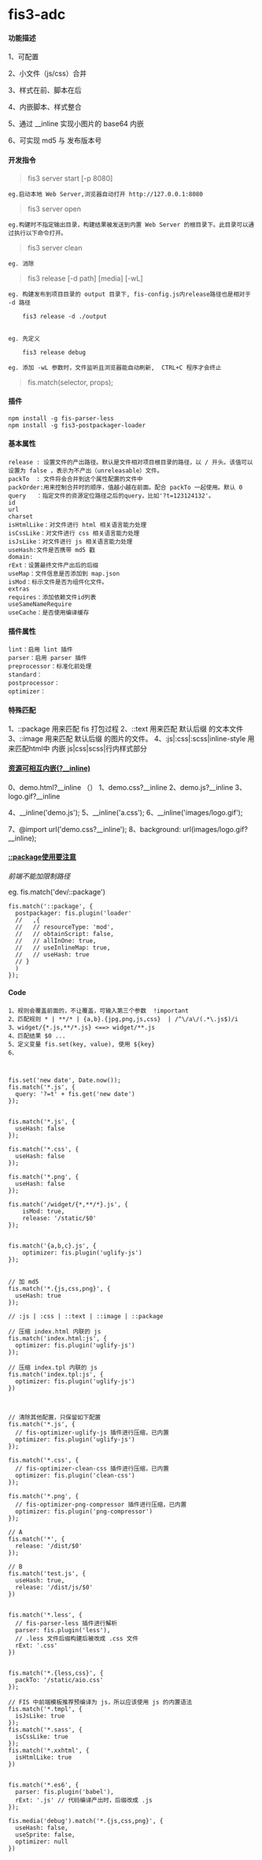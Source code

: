 # fis3-adc


#### 功能描述

1、可配置

2、小文件（js/css）合并

3、样式在前、脚本在后

4、内嵌脚本、样式整合

5、通过 __inline 实现小图片的 base64 内嵌

6、可实现 md5 与 发布版本号


#### 开发指令

> fis3 server start [-p 8080]

	eg.启动本地 Web Server,浏览器自动打开 http://127.0.0.1:8080

> fis3 server open

	eg.构建时不指定输出目录，构建结果被发送到内置 Web Server 的根目录下。此目录可以通过执行以下命令打开。


> fis3 server clean

	eg. 消除

> fis3 release [-d path] [media] [-wL]

	eg. 构建发布到项目目录的 output 目录下, fis-config.js内release路径也是相对于 -d 路径

		fis3 release -d ./output


	eg. 先定义

		fis3 release debug

	eg. 添加 -wL 参数时，文件监听且浏览器能自动刷新,  CTRL+C 程序才会终止

> fis.match(selector, props);



#### 插件

```
npm install -g fis-parser-less
npm install -g fis3-postpackager-loader

```

#### 基本属性

```
release : 设置文件的产出路径。默认是文件相对项目根目录的路径，以 / 开头。该值可以设置为 false ，表示为不产出（unreleasable）文件。
packTo  : 文件将会合并到这个属性配置的文件中
packOrder:用来控制合并时的顺序，值越小越在前面。配合 packTo 一起使用。默认 0
query	：指定文件的资源定位路径之后的query，比如'?t=123124132'。
id
url
charset
isHtmlLike：对文件进行 html 相关语言能力处理
isCssLike：对文件进行 css 相关语言能力处理
isJsLike：对文件进行 js 相关语言能力处理
useHash:文件是否携带 md5 戳
domain:
rExt：设置最终文件产出后的后缀
useMap：文件信息是否添加到 map.json
isMod：标示文件是否为组件化文件。
extras
requires：添加依赖文件id列表
useSameNameRequire
useCache：是否使用编译缓存
```

#### 插件属性

```
lint：启用 lint 插件
parser：启用 parser 插件
preprocessor：标准化前处理
standard：
postprocessor：
optimizer：
```

#### 特殊匹配
1、::package 用来匹配 fis 打包过程
2、::text 用来匹配 默认后缀 的文本文件
3、::image 用来匹配 默认后缀 的图片的文件。
4、:js|:css|:scss|inline-style 用来匹配html中 内嵌 js|css|scss|行内样式部分


#### [资源可相互内嵌(?__inline)](http://www.jianshu.com/p/fdb7bf974fcf)

0、demo.html?__inline （<link rel="import" href="demo.html?__inline">）
1、demo.css?__inline
2、demo.js?__inline
3、logo.gif?__inline

4、__inline('demo.js');
5、__inline('a.css');
6、__inline('images/logo.gif');

7、@import url('demo.css?__inline');
8、background: url(images/logo.gif?__inline);


#### [::package使用要注意]()

*前端不能加限制路径*
  
  eg. fis.match('dev/::package')

```
fis.match('::package', {
  postpackager: fis.plugin('loader'
  //   ,{
  //   // resourceType: 'mod',
  //   // obtainScript: false,
  //   // allInOne: true,
  //   // useInlineMap: true,
  //   // useHash: true
  // }
  )
});
```

#### Code

```
1、规则会覆盖前面的，不让覆盖，可输入第三个参数  !important
2、匹配规则 * | **/* | {a,b}.{jpg,png,js,css}  | /^\/a\/(.*\.js$)/i
3、widget/{*.js,**/*.js} <==> widget/**.js
4、匹配结果 $0 ...
5、定义变量 fis.set(key, value), 使用 ${key}
6、



fis.set('new date', Date.now());
fis.match('*.js', {
  query: '?=t' + fis.get('new date')
});


fis.match('*.js', {
  useHash: false
});

fis.match('*.css', {
  useHash: false
});

fis.match('*.png', {
  useHash: false
});

fis.match('/widget/{*,**/*}.js', {
	isMod: true,
	release: '/static/$0'
});


fis.match('{a,b,c}.js', {
    optimizer: fis.plugin('uglify-js')
});


// 加 md5
fis.match('*.{js,css,png}', {
  useHash: true
});

// :js | :css | ::text | ::image | ::package

// 压缩 index.html 内联的 js
fis.match('index.html:js', {
  optimizer: fis.plugin('uglify-js')
});

// 压缩 index.tpl 内联的 js
fis.match('index.tpl:js', {
  optimizer: fis.plugin('uglify-js')
})



// 清除其他配置，只保留如下配置
fis.match('*.js', {
  // fis-optimizer-uglify-js 插件进行压缩，已内置
  optimizer: fis.plugin('uglify-js')
});

fis.match('*.css', {
  // fis-optimizer-clean-css 插件进行压缩，已内置
  optimizer: fis.plugin('clean-css')
});

fis.match('*.png', {
  // fis-optimizer-png-compressor 插件进行压缩，已内置
  optimizer: fis.plugin('png-compressor')
});

// A
fis.match('*', {
  release: '/dist/$0'
});

// B
fis.match('test.js', {
  useHash: true,
  release: '/dist/js/$0'
})


fis.match('*.less', {
  // fis-parser-less 插件进行解析
  parser: fis.plugin('less'),
  // .less 文件后缀构建后被改成 .css 文件
  rExt: '.css'
})


fis.match('*.{less,css}', {
  packTo: '/static/aio.css'
});

// FIS 中前端模板推荐预编译为 js，所以应该使用 js 的内置语法
fis.match('*.tmpl', {
  isJsLike: true
});
fis.match('*.sass', {
  isCssLike: true
});
fis.match('*.xxhtml', {
  isHtmlLike: true
})


fis.match('*.es6', {
  parser: fis.plugin('babel'),
  rExt: '.js' // 代码编译产出时，后缀改成 .js
});

fis.media('debug').match('*.{js,css,png}', {
  useHash: false,
  useSprite: false,
  optimizer: null
})
```